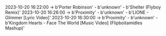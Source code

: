 2023-10-20 16:22:00 -> b'Porter Robinson' - b'unknown' - b'Shelter (Flyboy Remix)'
2023-10-20 16:26:00 -> b'Proximity' - b'unknown' - b'LIONE - Glimmer [Lyric Video]'
2023-10-20 16:30:00 -> b'Proximity' - b'unknown' - b'Kingdom Hearts - Face The World [Music Video] (Flipboitamidles Mashup)'
